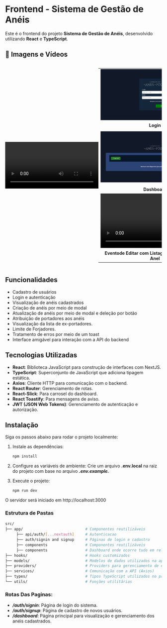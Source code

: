 # Frontend - Sistema de Gestão de Anéis

Este é o frontend do projeto **Sistema de Gestão de Anéis**, desenvolvido utilizando **React** e **TypeScript**.

## 📸 Imagens e Vídeos

<div style="display: flex; justify-content: center; align-items: center; text-align: center;">
  <table>
    <tr>
      <td><img src="/media/LoginPage.png" alt="Login" width="350"/></td>
      <td><img src="/media/RegisterPage.png" alt="Cadastro" width="350"/></td>
    </tr>
    <tr>
      <td><strong>Login</strong></td>
      <td><strong>Cadastro</strong></td>
    </tr>
    <tr>
      <td><img src="/media/DashBoardPage.png" alt="Dashboard" width="350"/></td>
      <td><video width="350" controls>
          <source src="https://github.com/user-attachments/assets/c74d24d5-d090-4df3-a9a6-2c9d018f20de" type="video/mp4">
        </video></td>
    </tr>
    <tr>
      <td><strong>Dashboard</strong></td>
      <td><strong>Evento de Criação</strong></td>
    </tr>
    <tr>
     <video width="350" controls>
          <source src="https://github.com/user-attachments/assets/30320a38-72d7-458d-a0b0-8d7c15f00440" type="video/mp4">
        </video>
    <td><video width="350" controls>
          <source src="https://github.com/user-attachments/assets/f1a46b27-fd2e-41a1-946c-a6a1dcee1908" type="video/mp4">
        </video></td>
    </tr>
    <tr>
      <td><strong>Eventode Editar com Listagem de Ex-Donos do Anel</strong></td>
      <td><strong>Evento de Deletar Anel</strong></td>
    </tr>
  </table>
</div>

## Funcionalidades

- Cadastro de usuários
- Login e autenticação
- Visualização de anéis cadastrados
- Criação de anéis por meio de modal
- Atualização de anéis por meio de modal e deleção por botão
- Atribuição de portadores aos anéis
- Visualização da lista de ex-portadores.
- Limite de Forjadores.
- Tratamento de erros por meio de um toast
- Interface amigável para interação com a API do backend

## Tecnologias Utilizadas

- **React**: Biblioteca JavaScript para construção de interfaces com NextJS.
- **TypeScript**: Superconjunto de JavaScript que adiciona tipagem estática.
- **Axios**: Cliente HTTP para comunicação com o backend.
- **React Router**: Gerenciamento de rotas.
- **React-Slick**: Para carrosel do dashboard.
- **React Toastify**: Para mensagens de aviso.
- **JWT (JSON Web Tokens)**: Gerenciamento de autenticação e autorização.

## Instalação

Siga os passos abaixo para rodar o projeto localmente:

1. Instale as dependências:
    ```bash
    npm install

2. Configure as variáveis de ambiente: Crie um arquivo **.env.local** na raiz do projeto com base no arquivo
   _**.env.example.**_


3. Execute o projeto:
   ```bash
   npm run dev

O servidor será iniciado em http://localhost:3000

### Estrutura de Pastas

   ```bash
   src/
   ├── app/                            # Componentes reutilizáveis
        ├── api/auth/[...nextauth]     # Autenticacao
        ├── auth/signin and signup     # Páginas de login e cadastro
        ├── components                 # Componentes reutilizáveis
        ├── components                 # Dashboard onde ocorre tudo em relacao ao projeto
   ├── hooks/                          # Hooks customizados
   ├── models/                         # Modelos de dados utilizados na aplicação
   ├── providers/                      # Providers para gerenciamento de estado e contexto
   ├── services/                       # Comunicação com a API (Axios)
   ├── types/                          # Tipos TypeScript utilizados no projeto
   └── utils/                          # Funções utilitárias
   ```

### Rotas Das Paginas:

* **_/auth/signin_**: Página de login do sistema.
* **_/auth/signup_**: Página de cadastro de novos usuários.
* **_/dashboard_**: Página principal para visualização e gerenciamento dos anéis cadastrados.

